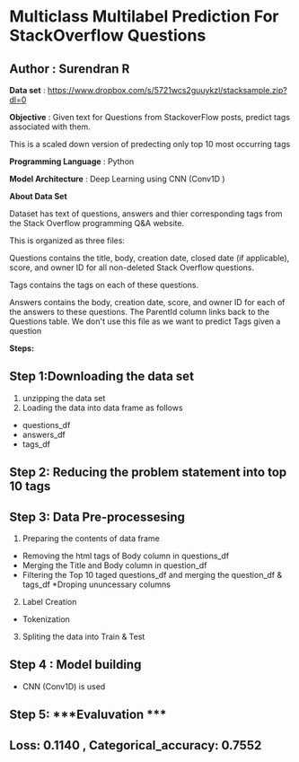 # Multiclass Multilabel Prediction For StackOverflow Questions

## Author : Surendran R

**Data set** : https://www.dropbox.com/s/5721wcs2guuykzl/stacksample.zip?dl=0

**Objective** : Given text for Questions from StackoverFlow posts, predict tags associated with them.

This is a scaled down version of predecting only top 10 most occurring tags

**Programming Language** : Python 

**Model Architecture** : Deep Learning using CNN (Conv1D )

**About Data Set**

Dataset has text of questions, answers and thier corresponding tags from the Stack Overflow programming Q&A website.

This is organized as three files:

Questions contains the title, body, creation date, closed date (if applicable), score, and owner ID for all non-deleted Stack Overflow questions.

Tags contains the tags on each of these questions.

Answers contains the body, creation date, score, and owner ID for each of the answers to these questions. The ParentId column links back to the Questions table. We don't use this file as we want to predict Tags given a question

**Steps:**

## Step 1:**Downloading the data set**

1.   unzipping the data set
2.   Loading the data into data frame as follows


*   questions_df
*   answers_df
*   tags_df






## Step 2: **Reducing the problem statement into top 10 tags**

## Step 3: **Data Pre-processesing**

1. Preparing the contents of data frame 

*   Removing the html tags of Body column in questions_df
*   Merging the Title and Body column in question_df
* Filtering the Top 10 taged questions_df and merging the question_df & tags_df
*Droping ununcessary columns


2.   Label Creation

*   Tokenization

3.   Spliting the data into Train & Test 












## Step 4 : **Model building**




*   CNN (Conv1D) is used 






## Step 5: ***Evaluvation ***

## **Loss**: 0.1140  , **Categorical_accuracy**: 0.7552 




